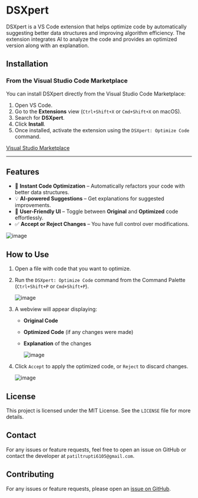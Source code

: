 # DSXpert

DSXpert is a VS Code extension that helps optimize code by automatically suggesting better data structures and improving algorithm efficiency. The extension integrates AI to analyze the code and provides an optimized version along with an explanation.

## Installation

### From the Visual Studio Code Marketplace
You can install DSXpert directly from the Visual Studio Code Marketplace:

1. Open VS Code.
2. Go to the **Extensions** view (`Ctrl+Shift+X` or `Cmd+Shift+X` on macOS).
3. Search for **DSXpert**.
4. Click **Install**.
5. Once installed, activate the extension using the `DSXpert: Optimize Code` command.

[Visual Studio Marketplace](https://marketplace.visualstudio.com/items?itemName=devsimplify.dsxpert)

---

## Features

- 🚀 **Instant Code Optimization** – Automatically refactors your code with better data structures.
- 💡 **AI-powered Suggestions** – Get explanations for suggested improvements.
- 🎨 **User-Friendly UI** – Toggle between **Original** and **Optimized** code effortlessly.
- ✅ **Accept or Reject Changes** – You have full control over modifications.

![image](https://github.com/user-attachments/assets/95525226-38d7-4280-949c-94afb109577c)

## How to Use

1. Open a file with code that you want to optimize.
2. Run the `DSXpert: Optimize Code` command from the Command Palette (`Ctrl+Shift+P` or `Cmd+Shift+P`).
   
   ![image](https://github.com/user-attachments/assets/605d8767-468f-43f7-bc29-24e6462aadfc)

3. A webview will appear displaying:
   - **Original Code**
   - **Optimized Code** (if any changes were made)
   - **Explanation** of the changes
   
     ![image](https://github.com/user-attachments/assets/f3b2a66b-34d8-43f5-b02f-47ae087c9ece)

4. Click `Accept` to apply the optimized code, or `Reject` to discard changes.
   
   ![image](https://github.com/user-attachments/assets/544d6f2c-a54f-46a3-8446-acedcca1a0bb)

## License

This project is licensed under the MIT License. See the `LICENSE` file for more details.

## Contact
For any issues or feature requests, feel free to open an issue on GitHub or contact the developer at `patiltrupti6105@gmail.com`.

## Contributing
For any issues or feature requests, please open an [issue on GitHub](https://github.com/patiltrupti6105/DSXpert/issues).
